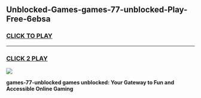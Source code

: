 
## Unblocked-Games-games-77-unblocked-Play-Free-6ebsa
<h3>
<a href="https://premium76.site?title=games-77-unblocked&ref=24M">CLICK TO PLAY</a></h3>
<hr>

<h3>
<a href="https://premium76.site?title=games-77-unblocked&ref=24M">CLICK 2 PLAY</a>
  
</h3>

<a href="https://premium76.site?title=games-77-unblocked&ref=24M"><img src="https://clearcache.store/games.png"></a>


**games-77-unblocked games unblocked: Your Gateway to Fun and Accessible Online Gaming**
